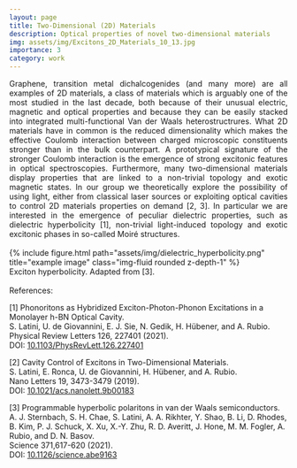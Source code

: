 ```yaml
---
layout: page
title: Two-Dimensional (2D) Materials
description: Optical properties of novel two-dimensional materials
img: assets/img/Excitons_2D_Materials_10_13.jpg
importance: 3
category: work
---
```


<div style="text-align: justify">
Graphene, transition metal dichalcogenides (and many more) are all examples of 2D materials, a class of materials which is arguably one of the most studied in the last decade, both because of their unusual electric, magnetic and optical properties and because they can be easily stacked into  integrated multi-functional Van der Waals heterostructrures. What 2D materials have in common is the reduced dimensionality which makes the effective Coulomb interaction between charged microscopic constituents stronger than in the bulk counterpart. A prototypical signature of the stronger Coulomb interaction is the emergence of strong excitonic features in optical spectroscopies.  Furthermore, many two-dimensional materials display properties that are linked to a non-trivial topology and exotic magnetic states. In our group we theoretically explore the possibility of using light, either from classical laser sources or exploiting optical cavities to control 2D materials properties on demand [2, 3]. In particular we are interested in the emergence of peculiar dielectric properties, such as dielectric hyperbolicity [1], non-trivial light-induced topology and exotic excitonic phases in so-called Moiré structures.
</div>
<br>

<div class="row">
    <div class="col-sm mt-3 mt-md-0">
        {% include figure.html path="assets/img/dielectric_hyperbolicity.png" title="example image" class="img-fluid rounded z-depth-1" %}
    </div>
</div>
<div class="caption">
    Exciton hyperbolicity. Adapted from [3].
</div>

<br>
References:
<br>

[1] Phonoritons as Hybridized Exciton-Photon-Phonon Excitations in a Monolayer h-BN Optical Cavity.<br>
S. Latini, U. de Giovannini, E. J. Sie, N. Gedik, H. Hübener, and A. Rubio.<br>
Physical Review Letters 126, 227401 (2021).<br>
DOI: <a href="https://doi.org/10.1103/PhysRevLett.126.227401">10.1103/PhysRevLett.126.227401</a>


[2] Cavity Control of Excitons in Two-Dimensional Materials.<br>
S. Latini, E. Ronca, U. de Giovannini, H. Hübener, and A. Rubio.<br>
Nano Letters 19, 3473-3479 (2019).<br>
DOI: <a href="https://doi.org/10.1021/acs.nanolett.9b00183">10.1021/acs.nanolett.9b00183</a>

[3] Programmable hyperbolic polaritons in van der Waals semiconductors.<br>
A. J. Sternbach, S. H. Chae, S. Latini, A. A. Rikhter, Y. Shao, B. Li, D. Rhodes, B. Kim, P. J. Schuck, X. Xu, X.-Y. Zhu, R. D. Averitt, J. Hone, M. M. Fogler, A. Rubio, and D. N. Basov.<br>
Science 371,617-620 (2021).<br>
DOI: <a href="https://doi.org/10.1126/science.abe9163">10.1126/science.abe9163</a>